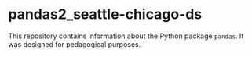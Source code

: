 # pandas2_seattle-chicago-ds

This repository contains information about the Python package `pandas`. It was designed for pedagogical purposes.
